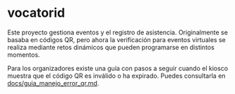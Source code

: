 # vocatorid

Este proyecto gestiona eventos y el registro de asistencia. Originalmente se basaba en códigos QR,
pero ahora la verificación para eventos virtuales se realiza mediante retos dinámicos que pueden programarse en distintos momentos.

Para los organizadores existe una guía con pasos a seguir cuando el kiosco muestra que el código QR es inválido o ha expirado. Puedes consultarla en [docs/guia_manejo_error_qr.md](docs/guia_manejo_error_qr.md).
